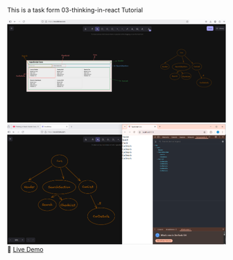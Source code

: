 This is a task form 03-thinking-in-react Tutorial

![screenshot-1](https://raw.githubusercontent.com/kkghosh01/First-React-app/refs/heads/main/public/screenshot/Screenshot%202025-03-08%20140205.png
)
![screenshot-2](https://raw.githubusercontent.com/kkghosh01/First-React-app/refs/heads/main/public/screenshot/Screenshot%202025-03-08%20140813.png)
🔗 [Live Demo](https://jolly-bonbon-538a39.netlify.app)
